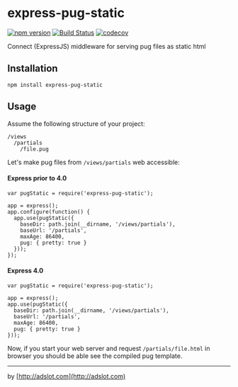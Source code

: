express-pug-static
=============================================================================================================================================

[![npm version](https://badge.fury.io/js/express-pug-static.svg)](https://badge.fury.io/js/express-pug-static)
[![Build Status](https://api.travis-ci.org/Adslot/express-pug-static.png)](https://travis-ci.org/Adslot/express-pug-static)
[![codecov](https://codecov.io/gh/Adslot/express-pug-static/branch/master/graph/badge.svg)](https://codecov.io/gh/Adslot/express-pug-static)

Connect (ExpressJS) middleware for serving pug files as static html

## Installation

    npm install express-pug-static


## Usage

Assume the following structure of your project:

    /views
      /partials
        /file.pug

Let's make pug files from `/views/partials` web accessible:

#### Express prior to 4.0

    var pugStatic = require('express-pug-static');

    app = express();
    app.configure(function() {
      app.use(pugStatic({
        baseDir: path.join(__dirname, '/views/partials'),
        baseUrl: '/partials',
        maxAge: 86400,
        pug: { pretty: true }
      }));
    });

#### Express 4.0


    var pugStatic = require('express-pug-static');

    app = express();
    app.use(pugStatic({
      baseDir: path.join(__dirname, '/views/partials'),
      baseUrl: '/partials',
      maxAge: 86400,
      pug: { pretty: true }
    }));

Now, if you start your web server and request `/partials/file.html` in browser you
should be able see the compiled pug template.

-------------

by [http://adslot.com](http://adslot.com)
